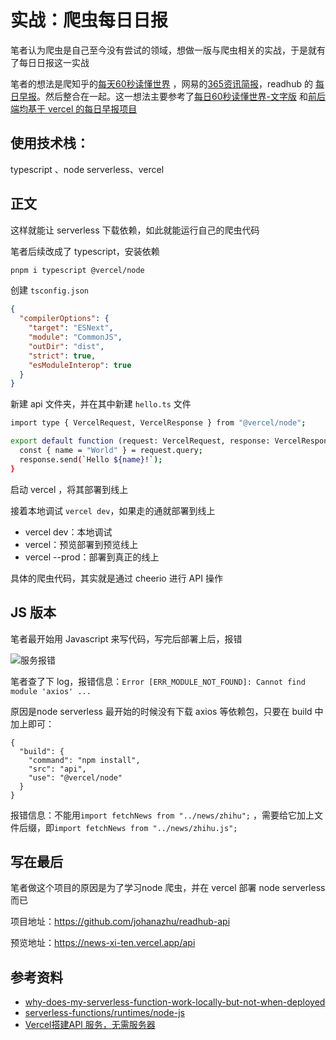 # 实战：爬虫每日日报



笔者认为爬虫是自己至今没有尝试的领域，想做一版与爬虫相关的实战，于是就有了每日日报这一实战

笔者的想法是爬知乎的[每天60秒读懂世界](https://www.zhihu.com/people/mt36501) ，网易的[365资讯简报](https://www.163.com/dy/media/T1603594732083.html)，readhub 的 [每日早报](https://readhub.cn/daily)。然后整合在一起。这一想法主要参考了[每日60秒读懂世界-文字版](https://www.789dl.cn/109.html) 和[前后端均基于 vercel 的每日早报项目](https://icodeq.com/2022/5fe2010403bb/) 

## 使用技术栈：

typescript 、node serverless、vercel

## 正文

这样就能让 serverless 下载依赖，如此就能运行自己的爬虫代码

笔者后续改成了 typescript，安装依赖

```bash
pnpm i typescript @vercel/node
```

创建 `tsconfig.json`

```json
{
  "compilerOptions": {
    "target": "ESNext",
    "module": "CommonJS",
    "outDir": "dist",
    "strict": true,
    "esModuleInterop": true
  }
}
```

新建 api 文件夹，并在其中新建 `hello.ts` 文件	

```bash
import type { VercelRequest, VercelResponse } from "@vercel/node";

export default function (request: VercelRequest, response: VercelResponse) {
  const { name = "World" } = request.query;
  response.send(`Hello ${name}!`);
}
```

启动 vercel ，将其部署到线上

接着本地调试 `vercel dev`，如果走的通就部署到线上

- vercel dev：本地调试
- vercel：预览部署到预览线上
- vercel --prod：部署到真正的线上

具体的爬虫代码，其实就是通过 cheerio 进行 API 操作

## JS 版本

笔者最开始用 Javascript 来写代码，写完后部署上后，报错

![服务报错](https://s2.loli.net/2023/06/15/SNt7GaRy1idmJQp.png)

笔者查了下 log，报错信息：`Error [ERR_MODULE_NOT_FOUND]: Cannot find module 'axios' ...`

原因是node serverless 最开始的时候没有下载 axios 等依赖包，只要在 build 中加上即可：

```
{
  "build": {
    "command": "npm install",
    "src": "api",
    "use": "@vercel/node"
  }
}
```

报错信息：不能用`import fetchNews from "../news/zhihu";` ，需要给它加上文件后缀，即`import fetchNews from "../news/zhihu.js";`



## 写在最后

笔者做这个项目的原因是为了学习node 爬虫，并在 vercel 部署 node serverless 而已

项目地址：https://github.com/johanazhu/readhub-api

预览地址：https://news-xi-ten.vercel.app/api



## 参考资料

- [why-does-my-serverless-function-work-locally-but-not-when-deployed](https://vercel.com/guides/why-does-my-serverless-function-work-locally-but-not-when-deployed)
- [serverless-functions/runtimes/node-js](https://vercel.com/docs/concepts/functions/serverless-functions/runtimes/node-js)
- [Vercel搭建API 服务，无需服务器](https://tangly1024.com/article/vercel-free-serverless-api)

